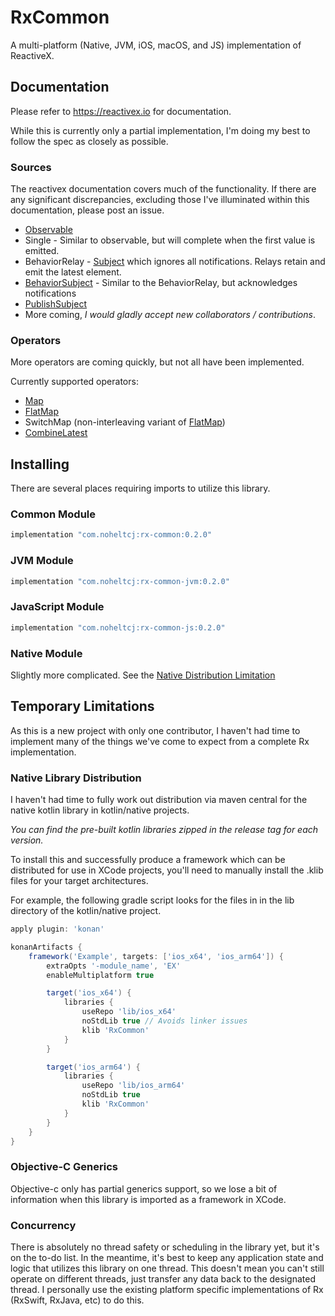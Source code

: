 # RxCommon
A multi-platform (Native, JVM, iOS, macOS, and JS) implementation of ReactiveX.

## Documentation
Please refer to <https://reactivex.io> for documentation. 

While this is currently only a partial implementation, I'm doing my best 
to follow the spec as closely as possible. 

### Sources
The reactivex documentation covers much of the functionality. If there are any significant discrepancies,
excluding those I've illuminated within this documentation, please post an issue.

* [Observable](<http://reactivex.io/documentation/observable.html>)
* Single - Similar to observable, but will complete when the first value is emitted.
* BehaviorRelay - [Subject](http://reactivex.io/documentation/subject.html) which ignores all notifications. Relays 
retain and emit the latest element.
* [BehaviorSubject](http://reactivex.io/documentation/subject.html) - Similar to the BehaviorRelay, but acknowledges
notifications
* [PublishSubject](http://reactivex.io/documentation/subject.html)
* More coming, _I would gladly accept new collaborators / contributions_.

### Operators
More operators are coming quickly, but not all have been implemented.

Currently supported operators:
* [Map](http://reactivex.io/documentation/operators/map.html)
* [FlatMap](http://reactivex.io/documentation/operators/flatmap.html)
* SwitchMap (non-interleaving variant of [FlatMap](http://reactivex.io/documentation/operators/flatmap.html))
* [CombineLatest](http://reactivex.io/documentation/operators/combinelatest.html)

## Installing
There are several places requiring imports to utilize this library.

### Common Module
```groovy
implementation "com.noheltcj:rx-common:0.2.0"
```

### JVM Module
```groovy
implementation "com.noheltcj:rx-common-jvm:0.2.0"
```

### JavaScript Module
```groovy
implementation "com.noheltcj:rx-common-js:0.2.0"
```

### Native Module
Slightly more complicated. See the [Native Distribution Limitation](#native-library-distribution)

## Temporary Limitations
As this is a new project with only one contributor, I haven't had time 
to implement many of the things we've come to expect from a complete Rx
implementation.

### Native Library Distribution
I haven't had time to fully work out distribution via maven central for 
the native kotlin library in kotlin/native projects.

_You can find the pre-built kotlin libraries zipped in the release tag for each
 version._

To install this and successfully produce a framework which can be 
distributed for use in XCode projects, you'll need to manually install
the .klib files for your target architectures.

For example, the following gradle script looks for the files in in the 
lib directory of the kotlin/native project.

```groovy
apply plugin: 'konan'

konanArtifacts {
    framework('Example', targets: ['ios_x64', 'ios_arm64']) {
        extraOpts '-module_name', 'EX'
        enableMultiplatform true

        target('ios_x64') {
            libraries {
                useRepo 'lib/ios_x64'
                noStdLib true // Avoids linker issues
                klib 'RxCommon'
            }
        }

        target('ios_arm64') {
            libraries {
                useRepo 'lib/ios_arm64'
                noStdLib true
                klib 'RxCommon'
            }
        }
    }
}
```

### Objective-C Generics
Objective-c only has partial generics support, so we lose a bit of 
information when this library is imported as a framework in XCode.

### Concurrency
There is absolutely no thread safety or scheduling in the library yet, 
but it's on the to-do list. In the meantime, it's best to keep any 
application state and logic that utilizes this library on one thread. 
This doesn't mean you can't still operate on different threads, just 
transfer any data back to the designated thread. I personally use the 
existing platform specific implementations of Rx (RxSwift, RxJava, etc) 
to do this.
